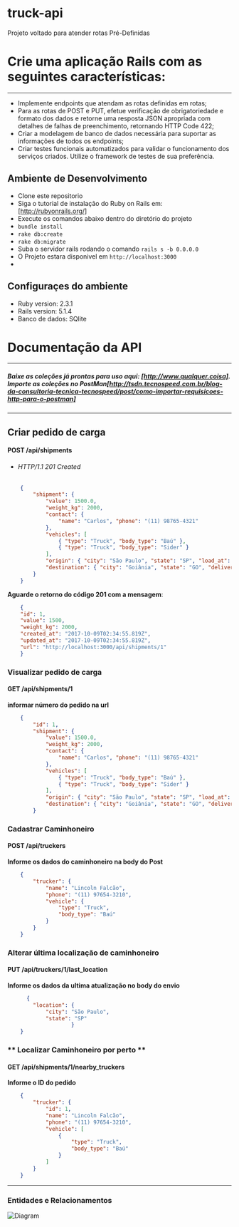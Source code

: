 # truck-api
Projeto voltado para atender rotas Pré-Definidas


# Crie uma aplicação Rails com as seguintes características:
---
* Implemente endpoints que atendam as rotas definidas em rotas;
* Para as rotas de POST e PUT, efetue verificação de obrigatoriedade e formato dos dados e retorne uma resposta JSON apropriada com detalhes de falhas de preenchimento, retornando HTTP Code 422;
* Criar a modelagem de banco de dados necessária para suportar  as informações de todos os endpoints;
* Criar testes funcionais automatizados para validar o funcionamento dos serviços criados. Utilize o framework de testes de sua preferência.

## Ambiente de Desenvolvimento
*   Clone este repositorio
*   Siga o tutorial de instalação do Ruby on Rails em: [http://rubyonrails.org/]
*   Execute os comandos abaixo dentro do diretório do projeto
 * `bundle install`
 * `rake db:create`
 * `rake db:migrate`
* Suba o servidor rails rodando o comando  `rails s -b 0.0.0.0`
* O Projeto estara disponivel em `http://localhost:3000`
* 

## Configuraçes do ambiente
* Ruby version: 2.3.1
* Rails version: 5.1.4
* Banco de dados: SQlite


# Documentação da API
---
##### Baixe as coleções já prontas para uso aqui: [http://www.qualquer.coisa]. Importe as coleções no PostMan[http://tsdn.tecnospeed.com.br/blog-da-consultoria-tecnica-tecnospeed/post/como-importar-requisicoes-http-para-o-postman]
---
## Criar pedido de carga
#### **POST /api/shipments** 

* ###### HTTP/1.1 201 Created
> 
```json
    {
        "shipment": {
            "value": 1500.0,
            "weight_kg": 2000,
            "contact": {
                "name": "Carlos", "phone": "(11) 98765-4321"
            },
            "vehicles": [
                { "type": "Truck", "body_type": "Baú" },
                { "type": "Truck", "body_type": "Sider" }
            ],
            "origin": { "city": "São Paulo", "state": "SP", "load_at": "2017-09-25" },
            "destination": { "city": "Goiânia", "state": "GO", "deliver_at": "2017-09-29" }
        }
    }
```
**Aguarde o retorno do código 201 com a mensagem**:
```json
    {
    "id": 1,
    "value": 1500,
    "weight_kg": 2000,
    "created_at": "2017-10-09T02:34:55.819Z",
    "updated_at": "2017-10-09T02:34:55.819Z",
    "url": "http://localhost:3000/api/shipments/1"
    }
```
### **Visualizar pedido de carga**
#### GET /api/shipments/1  
**informar número do pedido na url**
> 
```json
    {
        "id": 1,
        "shipment": {
            "value": 1500.0,
            "weight_kg": 2000,
            "contact": {
                "name": "Carlos", "phone": "(11) 98765-4321"
            },
            "vehicles": [
                { "type": "Truck", "body_type": "Baú" },
                { "type": "Truck", "body_type": "Sider" }
            ],
            "origin": { "city": "São Paulo", "state": "SP", "load_at": "2017-09-25" },
            "destination": { "city": "Goiânia", "state": "GO", "deliver_at": "2017-09-29" },
        }
```


### **Cadastrar Caminhoneiro**
#### POST /api/truckers   
**Informe os dados do caminhoneiro na body do Post**
> 
```json
    {
        "trucker": {
            "name": "Lincoln Falcão",
            "phone": "(11) 97654-3210",
            "vehicle": {
                "type": "Truck", 
                "body_type": "Baú"
            }
        }
    }
```

### **Alterar última localização de caminhoneiro**
#### PUT /api/truckers/1/last_location 
**Informe os dados da ultima atualização no body do envio**
```json
      {
        "location": {
            "city": "São Paulo",
            "state": "SP"
                    }   
    }
```

### ** Localizar Caminhoneiro por perto **
#### GET /api/shipments/1/nearby_truckers
**Informe o ID do pedido**

```json
    {
        "trucker": {
            "id": 1,
            "name": "Lincoln Falcão",
            "phone": "(11) 97654-3210",
            "vehicle": [
                {
                    "type": "Truck",
                    "body_type": "Baú"
                }
            ]
        }
    }
```
----
### Entidades e Relacionamentos
![Diagram](database_diagram.jpg)


